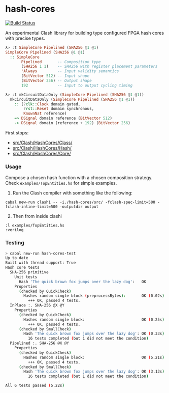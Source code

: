 # hash-cores

[![Build Status](https://travis-ci.com/kejace/hash-cores.svg?branch=master)](https://travis-ci.com/kejace/hash-cores)

An experimental Clash library for building type configured FPGA hash cores with precise types. 

~~~haskell
λ> :t SimpleCore Pipelined (SHA256 @1 @1)
SimpleCore Pipelined (SHA256 @1 @1)
  :: SimpleCore
       Pipelined       -- Composition type
       (SHA256 1 1)    -- SHA256 with register placement parameters
       'Always         -- Input validity semantics
       (BitVector 512) -- Input shape
       (BitVector 256) -- Output shape
       192             -- Input to output cycling timing

λ> :t mkCircuitDataOnly (SimpleCore Pipelined (SHA256 @1 @1))
  mkCircuitDataOnly (SimpleCore Pipelined (SHA256 @1 @1))
    :: (?clk::Clock domain gated,
        ?rst::Reset domain synchronous,
        KnownNat reference)
    => DSignal domain reference (BitVector 512)
    -> DSignal domain (reference + 192) (BitVector 256)
~~~


First stops:

- [src/Clash/HashCores/Class/](https://github.com/blaxill/dsignal-hash-cores/blob/master/src/Clash/HashCores/Class/)
- [src/Clash/HashCores/Hash/](https://github.com/blaxill/dsignal-hash-cores/blob/master/src/Clash/HashCores/Hash/)
- [src/Clash/HashCores/Core/](https://github.com/blaxill/dsignal-hash-cores/blob/master/src/Clash/HashCores/Core/)


### Usage

Compose a chosen hash function with a chosen composition strategy. Check `examples/TopEntities.hs` for simple examples.

1. Run the Clash compiler with something like the following:

  `cabal new-run clashi -- -i./hash-cores/src/ -fclash-spec-limit=500 -fclash-inline-limit=500 -outputdir output`

2. Then from inside clashi

  ~~~
  :l examples/TopEntities.hs
  :verilog
  ~~~


### Testing

```bash
> cabal new-run hash-cores-test
Up to date
Built with thread support: True
Hash core tests
  SHA-256 primitive
    Unit tests
      Hash 'The quick brown fox jumps over the lazy dog':   OK
    Properties
      (checked by QuickCheck)
        Hashes random single block (preprocessBytes):       OK (0.02s)
          +++ OK, passed 4 tests.
  InPlace :. SHA-256 @X @Y
    Properties
      (checked by QuickCheck)
        Hashes random single block:                         OK (0.25s)
          +++ OK, passed 4 tests.
      (checked by SmallCheck)
        Hash 'The quick brown fox jumps over the lazy dog': OK (0.33s)
          16 tests completed (but 1 did not meet the condition)
  Pipelined :. SHA-256 @X @Y
    Properties
      (checked by QuickCheck)
        Hashes random single block:                         OK (5.21s)
          +++ OK, passed 4 tests.
      (checked by SmallCheck)
        Hash 'The quick brown fox jumps over the lazy dog': OK (3.13s)
          16 tests completed (but 1 did not meet the condition)

All 6 tests passed (5.22s)
```

